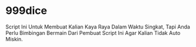 # 999dice
Script Ini Untuk Membuat Kalian Kaya Raya Dalam Waktu Singkat, Tapi Anda Perlu Bimbingan Bermain Dari Pembuat Script Ini Agar Kalian Tidak Auto Miskin.
